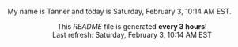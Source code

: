 My name is Tanner and today is Saturday, February 3, 10:14 AM EST.

<p align="center">This <i>README</i> file is generated <b>every 3 hours</b>!</br>Last refresh: Saturday, February 3, 10:14 AM EST<br /></p>
